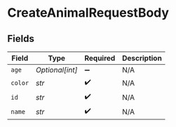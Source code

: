 # CreateAnimalRequestBody


## Fields

| Field              | Type               | Required           | Description        |
| ------------------ | ------------------ | ------------------ | ------------------ |
| `age`              | *Optional[int]*    | :heavy_minus_sign: | N/A                |
| `color`            | *str*              | :heavy_check_mark: | N/A                |
| `id`               | *str*              | :heavy_check_mark: | N/A                |
| `name`             | *str*              | :heavy_check_mark: | N/A                |